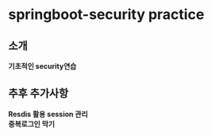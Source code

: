 # springboot-security practice

## 소개
**기초적인 security연습**

## 추후 추가사항
**Resdis 활용 session 관리 <br />
중복로그인 막기**
